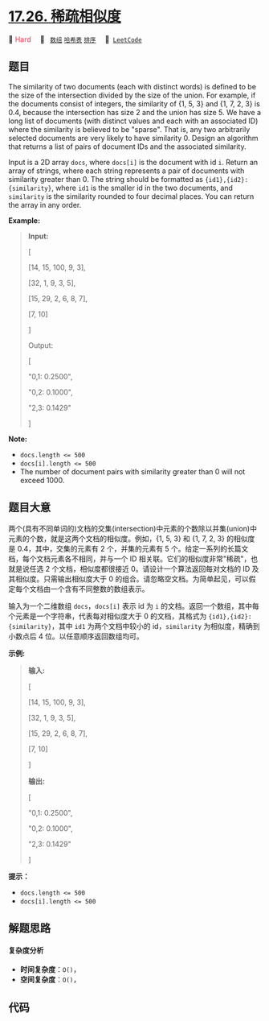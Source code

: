 # [17.26. 稀疏相似度](https://leetcode.cn/problems/sparse-similarity-lcci)

🔴 <font color=#ff334b>Hard</font>&emsp; 🔖&ensp; [`数组`](/tag/array.md) [`哈希表`](/tag/hash-table.md) [`排序`](/tag/sorting.md)&emsp; 🔗&ensp;[`LeetCode`](https://leetcode.cn/problems/sparse-similarity-lcci)

## 题目

The similarity of two documents (each with distinct words) is defined to be
the size of the intersection divided by the size of the union. For example, if
the documents consist of integers, the similarity of {1, 5, 3} and {1, 7, 2,
3} is 0.4, because the intersection has size 2 and the union has size 5. We
have a long list of documents (with distinct values and each with an
associated ID) where the similarity is believed to be "sparse". That is, any
two arbitrarily selected documents are very likely to have similarity 0.
Design an algorithm that returns a list of pairs of document IDs and the
associated similarity.

Input is a 2D array `docs`, where `docs[i]` is the document with id `i`.
Return an array of strings, where each string represents a pair of documents
with similarity greater than 0. The string should be formatted as
`{id1},{id2}: {similarity}`, where `id1` is the smaller id in the two
documents, and `similarity` is the similarity rounded to four decimal places.
You can return the array in any order.

**Example:**

> 
> 
> 
> 
> 
> **Input:** 
> 
> [
> 
>   [14, 15, 100, 9, 3],
> 
>   [32, 1, 9, 3, 5],
> 
>   [15, 29, 2, 6, 8, 7],
> 
>   [7, 10]
> 
> ]
> 
> Output:
> 
> [
> 
>   "0,1: 0.2500",
> 
>   "0,2: 0.1000",
> 
>   "2,3: 0.1429"
> 
> ]

**Note:**

  * `docs.length <= 500`
  * `docs[i].length <= 500`
  * The number of document pairs with similarity greater than 0 will not exceed 1000.


## 题目大意

两个(具有不同单词的)文档的交集(intersection)中元素的个数除以并集(union)中元素的个数，就是这两个文档的相似度。例如，{1, 5, 3}
和 {1, 7, 2, 3} 的相似度是 0.4，其中，交集的元素有 2 个，并集的元素有 5 个。给定一系列的长篇文档，每个文档元素各不相同，并与一个
ID 相关联。它们的相似度非常"稀疏"，也就是说任选 2 个文档，相似度都很接近 0。请设计一个算法返回每对文档的 ID 及其相似度。只需输出相似度大于 0
的组合。请忽略空文档。为简单起见，可以假定每个文档由一个含有不同整数的数组表示。

输入为一个二维数组 `docs`，`docs[i]` 表示 id 为 `i` 的文档。返回一个数组，其中每个元素是一个字符串，代表每对相似度大于 0
的文档，其格式为 `{id1},{id2}: {similarity}`，其中 `id1` 为两个文档中较小的 id，`similarity`
为相似度，精确到小数点后 4 位。以任意顺序返回数组均可。

**示例:**

> 
> 
> 
> 
> 
> **输入:** 
> 
> [
> 
>   [14, 15, 100, 9, 3],
> 
>   [32, 1, 9, 3, 5],
> 
>   [15, 29, 2, 6, 8, 7],
> 
>   [7, 10]
> 
> ]
> 
> **输出:**
> 
> [
> 
>   "0,1: 0.2500",
> 
>   "0,2: 0.1000",
> 
>   "2,3: 0.1429"
> 
> ]

**提示：**

  * `docs.length <= 500`
  * `docs[i].length <= 500`


## 解题思路

#### 复杂度分析

- **时间复杂度**：`O()`，
- **空间复杂度**：`O()`，

## 代码

```javascript

```